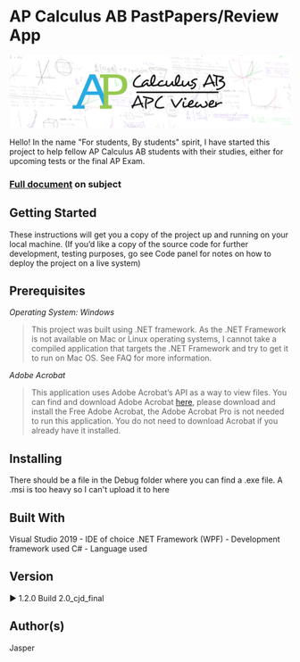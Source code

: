 # AP Calculus AB PastPapers/Review App
![](image.png)

Hello! In the name "For students, By students" spirit, I have started this project to help fellow AP Calculus AB students with their studies, either for upcoming tests or the final AP Exam.

### [Full document](bit.ly/39gpQr0) on subject

## Getting Started

These instructions will get you a copy of the project up and running on your local machine. 
(If you’d like a copy of the source code for further development, testing purposes, go see Code panel for notes on how to deploy the project on a live system)

## Prerequisites

*Operating System: Windows*
> This project was built using .NET framework. As the .NET Framework is not available on Mac or Linux operating systems, I cannot take a compiled application that targets the .NET Framework and try to get it to run on Mac OS. See FAQ for more information.

*Adobe Acrobat*
> This application uses Adobe Acrobat’s API as a way to view files.
> You can find and download Adobe Acrobat [here](https://get.adobe.com/reader/), please download and install the Free Adobe Acrobat, the Adobe Acrobat Pro is not needed to run this application.
> You do not need to download Acrobat if you already have it installed.

## Installing

There should be a file in the Debug folder where you can find a .exe file. A .msi is too heavy so I can't upload it to here

## Built With
Visual Studio 2019 - IDE of choice
.NET Framework (WPF) - Development framework used
C# - Language used

## Version
▶ 1.2.0 Build 2.0_cjd_final

## Author(s)
Jasper
